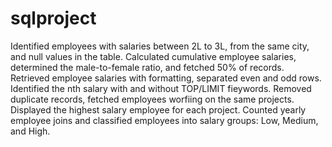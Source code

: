 # sqlproject
Identified employees with salaries between 2L to 3L, from the same city, and null values in the table.
Calculated cumulative employee salaries, determined the male-to-female ratio, and fetched 50% of records.
Retrieved employee salaries with formatting, separated even and odd rows. Identified the nth salary with and without TOP/LIMIT fieywords.
Removed duplicate records, fetched employees worfiing on the same projects. Displayed the highest salary employee for each project.
Counted yearly employee joins and classified employees into salary groups: Low, Medium, and High.
